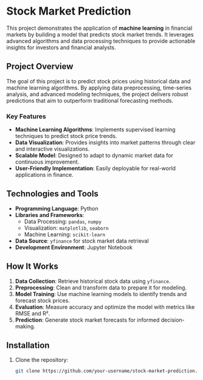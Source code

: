 # Stock Market Prediction

This project demonstrates the application of **machine learning** in financial markets by building a model that predicts stock market trends. It leverages advanced algorithms and data processing techniques to provide actionable insights for investors and financial analysts.

## Project Overview

The goal of this project is to predict stock prices using historical data and machine learning algorithms. By applying data preprocessing, time-series analysis, and advanced modeling techniques, the project delivers robust predictions that aim to outperform traditional forecasting methods.

### Key Features
- **Machine Learning Algorithms**: Implements supervised learning techniques to predict stock price trends.
- **Data Visualization**: Provides insights into market patterns through clear and interactive visualizations.
- **Scalable Model**: Designed to adapt to dynamic market data for continuous improvement.
- **User-Friendly Implementation**: Easily deployable for real-world applications in finance.

## Technologies and Tools

- **Programming Language**: Python
- **Libraries and Frameworks**:
  - Data Processing: `pandas`, `numpy`
  - Visualization: `matplotlib`, `seaborn`
  - Machine Learning: `scikit-learn`
- **Data Source**: `yfinance` for stock market data retrieval
- **Development Environment**: Jupyter Notebook

## How It Works

1. **Data Collection**: Retrieve historical stock data using `yfinance`.
2. **Preprocessing**: Clean and transform data to prepare it for modeling.
3. **Model Training**: Use machine learning models to identify trends and forecast stock prices.
4. **Evaluation**: Measure accuracy and optimize the model with metrics like RMSE and R².
5. **Prediction**: Generate stock market forecasts for informed decision-making.

## Installation

1. Clone the repository:
   ```bash
   git clone https://github.com/your-username/stock-market-prediction.git
